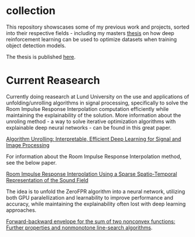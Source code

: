# collection

This repository showscases some of my previous work and projects, sorted into their respective fields - including my masters [thesis](https://github.com/NilleSnille/collection/tree/main/Thesis%20-%20Data%20Augmentation%20for%20Object%20Detection%20using%20Deep%20Reinforcement%20Learning) on how deep reinforcement learning can be used to optimize datasets when training object detection models. 

The thesis is published [here](http://lup.lub.lu.se/student-papers/record/9148803).

# Current Reasearch

Currently doing reasearch at Lund University on the use and applications of unfolding/unrolling algorithms in signal processing, specifically to solve the Room Impulse Response Interpolation computation efficiently while maintaining the explainability of the solution. More information about the unroling method - a way to solve iterative optimization algorithms with explainable deep neural networks - can be found in this great paper.

[Algorithm Unrolling: Interpretable, Efficient Deep Learning for Signal and Image Processing](https://arxiv.org/abs/1912.10557)

For information about the Room Impulse Response Interpolation method, see the below paper.

[Room Impulse Response Interpolation Using a Sparse Spatio-Temporal Representation of the Sound Field](https://ieeexplore.ieee.org/document/7987742)

The idea is to unfold the ZeroFPR algorithm into a neural network, utilizing both GPU paralellization and learnability to improve performance and accuracy, while maintaining the explainability often lost with deep learning approaches. 

[Forward-backward envelope for the sum of two nonconvex functions: Further properties and nonmonotone line-search algorithms](https://doi.org/10.48550/arXiv.1606.06256).

